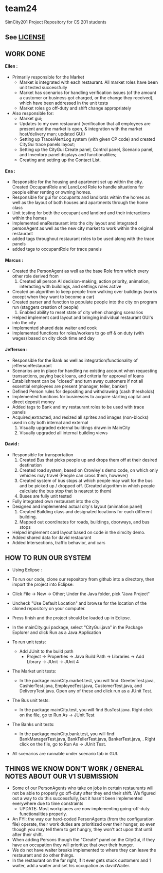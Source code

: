 team24
======

SimCity201 Project Repository for CS 201 students

## See [LICENSE](https://github.com/ellenvoegtli/simcity/LICENSE.txt)

## WORK DONE

#### Ellen :
  + Primarily responsible for the Market
    + Market is integrated with each restaurant. All market roles have been unit tested successfully
    + Market has scenarios for handling verification issues (of the amount a customer or business got charged, or the change they received), which have been addressed in the unit tests
    + Market roles go off-duty and shift change appropriately
  + Also responsible for: 
    + Market gui; 
    + Updates to my own restaurant (verification that all employees are present and the market is open, & integration with the market host/delivery man; updated GUI)
    + Setting up Trace/AlertLog system (with given CP code) and created CityGui trace panels layout;  
    + Setting up the CityGui Create panel, Control panel, Scenario panel, and Inventory panel displays and functionalities;
    + Creating and setting up the Contact List.

#### Ena :
+ Responsible for the housing and apartment set up within the city. Created  OccupantRole and LandLord Role to handle situations for people either renting or owning homes.
+ Responsible for gui for occupants and landlords within the homes as well as the layout of both houses and apartments through the home class 
+ Unit testing for both the occupant and landlord and their interactions within the homes
 + Implemented enaRestaurant into the city layout and integrated personAgent as well as the new city market to work within the original restaurant
+ added  tags throughout restaurant roles to be used along with the trace panels
+ added tags to occupantRole for trace panels


#### Marcus : 
  + Created the PersonAgent as well as the base Role from which every other role derived from
    1. Created all person AI decision-making, action priority, animation, interacting with buildings, and settings roles active
  + Created an algorithm to keep people from walking over buildings (works except when they want to become a car)
  + Created parser and function to populate people into the city on program run (staggers creation of people)
    1. Enabled ability to reset state of city when changing scenarios
  + Helped implement card layout and bringing individual restaurant GUI's into the city
  + Implemented shared data waiter and cook
  + Implemented functions for roles/workers to go off & on duty (with wages) based on city clock time and day

#### Jefferson : 
  + Responsible for the Bank as well as integration/functionality of jeffersonRestaurant
  + Scenarios are in place for handling no existing account when requesting transactions, paying back loans, and criteria for approval of loans
  + Establishment can be "closed" and turn away customers if not all essential employees are present (manager, teller, banker)
  + Defined Person rules for depositing and withdrawing (cash thresholds)
  + Implemented functions for businesses to acquire starting capital and direct deposit money
  + Added tags to Bank and my restaurant roles to be used with trace panels
  + Acquired,extracted, and resized all sprites and images (non-blocks) used in city both internal and external
    1. Visually upgraded external buildings drawn in MainCity
    1. Visually upgraded all internal building views
 
  
  

#### David :
  + Responsible for transportation 
    1. Created Bus that picks people up and drops them off at their desired destination
    1. Created road system, based on Crowley's demo code, on which only vehicles may travel (People can cross them, however)
	1. Created system of bus stops at which people may wait for the bus and be picked up / dropped off. (Created algorithm in which people calculate the bus stop that is nearest to them)
	1. Buses are fully unit tested
  + Fully integrated own restaurant into the city
  + Designed and implemented actual city's layout (animation panel)
    1. Created Building class and designated locations for each different building.
	1. Mapped out coordinates for roads, buildings, doorways, and bus stops
  + Helped implement card layout based on code in the simcity demo.
  + Added shared data for david restaurant 
  + Added Intersections, traffic behavior, and cars


## HOW TO RUN OUR SYSTEM
  + Using Eclipse : 
  + To run our code, clone our repository from github into a directory, then import the project into Eclipse:
  + Click File -> New -> Other; Under the Java folder, pick "Java Project"
  + Uncheck "Use Default Location" and browse for the location of the cloned repository on your computer.
  + Press finish and the project should be loaded up in Eclipse.
  + In the mainCity.gui package, select "CityGui.java" in the Package Explorer and click Run as a Java Application

  + To run unit tests:
  	+ Add JUnit to the build path
  		+ Project -> Properties -> Java Build Path -> Libraries -> Add Library -> JUnit -> JUnit 4
  + The Market unit tests: 
  	+ In the package mainCity.market.test, you will find: GreeterTest.java, CashierTest.java, EmployeeTest.java, CustomerTest.java, and DeliveryTest.java. Open any of these and click run as a JUnit Test.

  + The Bus unit tests: 
	+ In the package mainCity.test, you will find BusTest.java. Right click on the file, go to Run As -> JUnit Test
  
  + The Banks unit tests: 
	+ In the package mainCity.bank.test, you will find BankManagerTest.java, BankTellerTest.java, BankerTest.java, . Right click on the file, go to Run As -> JUnit Test.	
	
  + All scenarios are runnable under scenario tab in GUI.

## THINGS WE KNOW DON'T WORK / GENERAL NOTES ABOUT OUR V1 SUBMISSION
  + Some of our PersonAgents who take on jobs in certain restaurants will not be able to properly go off-duty after they end their shift. We figured out a way to do this successfully, but it hasn't been implemented everywhere due to time constraints
    + UPDATE: Most workplaces are now implementing going-off-duty functionalities properly.
  + An FYI: the way our hard-coded PersonAgents (from the configuration file) operate, their work duties are prioritized over their hunger, so even though you may tell them to get hungry, they won't act upon that until after their shift.
  + When adding Persons though the "Create" panel on the CityGui, if they have an occupation they will prioritize that over their hunger.
  + We do not have waiter breaks implemented to where they can leave the restaurant and do other things.
  + In the restaurant on the far right, if it ever gets stuck customers and 1 waiter, add a waiter and set his occupation as davidWaiter.

